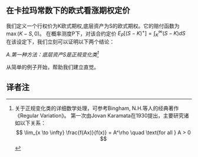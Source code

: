 ## 在卡拉玛常数下的欧式看涨期权定价
我们定义一个行权价为K欧式期权,底层资产为S的欧式期权。它的赔付函数为 $\max(K - S, 0)$。
在概率测度P下，对该合约定价 $E_P[(S−K)^+] = ∫_{K}^{∞} (S−K) dS$
在该设定下，我们立刻可以证明以下两个结论：

*A.第一种方法：底层资产S是正规变化类[^1]*

从简单的例子开始，帮助我们建立直觉。



## 译者注

[^1]: 关于正规变化类的详细数学处理，可参考Bingham, N.H.等人的经典著作《Regular Variation》。
第一次由Jovan Karamata在1930提出，主要研究诸如以下关系：
$$
\lim_{x \to \infty} \frac{f(Ax)}{f(x)} = A^\rho \quad \text{for all } A > 0
$$